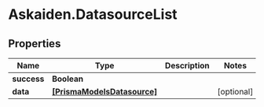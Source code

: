 # Askaiden.DatasourceList

## Properties
Name | Type | Description | Notes
------------ | ------------- | ------------- | -------------
**success** | **Boolean** |  | 
**data** | [**[PrismaModelsDatasource]**](PrismaModelsDatasource.md) |  | [optional] 
